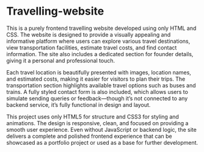 # Travelling-website
This is a purely frontend travelling website developed using only HTML and CSS. The website is designed to provide a visually appealing and informative platform where users can explore various travel destinations, view transportation facilities, estimate travel costs, and find contact information. The site also includes a dedicated section for founder details, giving it a personal and professional touch.

Each travel location is beautifully presented with images, location names, and estimated costs, making it easier for visitors to plan their trips. The transportation section highlights available travel options such as buses and trains. A fully styled contact form is also included, which allows users to simulate sending queries or feedback—though it’s not connected to any backend service, it’s fully functional in design and layout.

This project uses only HTML5 for structure and CSS3 for styling and animations. The design is responsive, clean, and focused on providing a smooth user experience. Even without JavaScript or backend logic, the site delivers a complete and polished frontend experience that can be showcased as a portfolio project or used as a base for further development.
